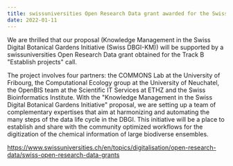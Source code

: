 ```yaml
---
title: swissuniversities Open Research Data grant awarded for the Swiss DBGI-KM
date: 2022-01-11
---
```


We are thrilled that our proposal (Knowledge Management in the Swiss Digital Botanical Gardens Initiative (Swiss DBGI-KM)) will be supported by a swissuniversities Open Research Data grant obtained for the Track B "Establish projects" call.

<!--more-->

The project involves four partners: the COMMONS Lab at the University of Fribourg, the Computational Ecology group at the University of Neuchatel, the OpenBIS team at the Scientific IT Services at ETHZ and the Swiss Bioinformatics Institute. With the "Knowledge Management in the Swiss Digital Botanical Gardens Initiative" proposal, we are setting up a team of complementary expertises that aim at harmonizing and automating the many steps of the data life cycle in the DBGI. This initiative will be a place to establish and share with the community optimized workflows for the digitization of the chemical information of large biodiverse ensembles.

https://www.swissuniversities.ch/en/topics/digitalisation/open-research-data/swiss-open-research-data-grants


